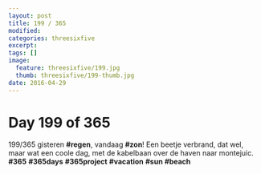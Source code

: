 ```yaml
---
layout: post
title: 199 / 365
modified:
categories: threesixfive
excerpt:
tags: []
image:
  feature: threesixfive/199.jpg
  thumb: threesixfive/199-thumb.jpg
date: 2016-04-29
---
```


# Day 199 of 365

199/365 gisteren **\#regen**, vandaag **\#zon**! Een beetje verbrand, dat wel, maar wat een coole dag, met de kabelbaan over de haven naar montejuic. **\#365** **\#365days** **\#365project** **\#vacation** **\#sun** **\#beach**
